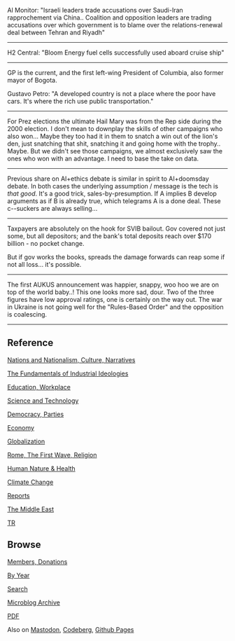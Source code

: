 
Al Monitor: "Israeli leaders trade accusations over Saudi-Iran
rapprochement via China.. Coalition and opposition leaders are trading
accusations over which government is to blame over the
relations-renewal deal between Tehran and Riyadh"

---

H2 Central: "Bloom Energy fuel cells successfully used aboard cruise
ship"

---

GP is the current, and the first left-wing President of Columbia, also
former mayor of Bogota.

Gustavo Petro: "A developed country is not a place where the poor have
cars. It's where the rich use public transportation."

---

For Prez elections the ultimate Hail Mary was from the Rep side during
the 2000 election. I don't mean to downplay the skills of other
campaigns who also won... Maybe they too had it in them to snatch a
win out of the lion's den, just snatching that shit, snatching it and
going home with the trophy.. Maybe. But we didn't see those campaigns,
we almost exclusively saw the ones who won with an advantage. I need to
base the take on data.

---

Previous share on AI+ethics debate is similar in spirit to AI+doomsday
debate. In both cases the underlying assumption / message is the tech
is *that good*. It's a good trick, sales-by-presumption. If A implies
B develop arguments as if B is already true, which telegrams A is a
done deal. These c--suckers are always selling...

---

Taxpayers are absolutely on the hook for SVIB bailout. Gov covered not
just some, but all depositors; and the bank's total deposits reach
over $170 billion - no pocket change.

But if gov works the books, spreads the damage forwards can reap some
if not all loss... it's possible. 

---

The first AUKUS announcement was happier, snappy, woo hoo we are on
top of the world baby..! This one looks more sad, dour. Two of the
three figures have low approval ratings, one is certainly on the way
out. The war in Ukraine is not going well for the "Rules-Based Order"
and the opposition is coalescing.

---

## Reference

[Nations and Nationalism, Culture, Narratives](0119/2013/02/nations-and-nationalism.html)

[The Fundamentals of Industrial Ideologies](0119/2011/04/fundamentals-of-industrial-ideologies.html)

[Education, Workplace](0119/2017/09/education-workplace.html)

[Science and Technology](0119/2018/09/science-technology.html)

[Democracy, Parties](0119/2016/11/democracy.html)

[Economy](2021/01/economy.html)

[Globalization](0119/2018/09/globalization.html)

[Rome, The First Wave, Religion](0119/2017/12/rome.html)

[Human Nature & Health](2020/07/human-nature.html)

[Climate Change](2022/01/climate.html)

[Reports](2021/01/reports.html)

[The Middle East](0119/2019/07/middleeast.html)

[TR](../tr/index.html)

## Browse

[Members, Donations](2022/08/members.html)

[By Year](years.html)

[Search](search.html)

[Microblog Archive](mbl/index.html)

[PDF](https://drive.google.com/uc?export=view&id=1FSi-1MnqXVq_PVTEXzzflwN8-7h92N_R)

Also on 
[Mastodon](https://masto.ai/@muratk3n),
[Codeberg](https://muratk5n.codeberg.page/en/),
[Github Pages](https://muratk5n.github.io/thirdwave/en/)

